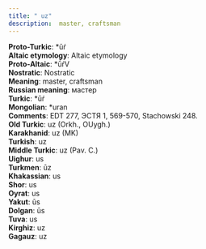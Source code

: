```yaml
---
title: " uz"
description:  master, craftsman
---
```


<strong>Proto-Turkic</strong>:  *ūŕ<br>
<strong>Altaic etymology</strong>:  Altaic etymology<br>
<strong> Proto-Altaic</strong>:  *ū́ŕV<br>
<strong>Nostratic</strong>:  Nostratic<br>
<strong>Meaning</strong>:  master, craftsman<br>
<strong>Russian meaning</strong>:  мастер<br>
<strong>Turkic</strong>:  *ūŕ<br>
<strong>Mongolian</strong>:  *uran<br>
<strong>Comments</strong>:  EDT 277, ЭСТЯ 1, 569-570, Stachowski 248.<br>
<strong>Old Turkic</strong>:  uz (Orkh., OUygh.)<br>
<strong>Karakhanid</strong>:  uz (MK)<br>
<strong>Turkish</strong>:  uz<br>
<strong>Middle Turkic</strong>:  uz (Pav. C.)<br>
<strong>Uighur</strong>:  us<br>
<strong>Turkmen</strong>:  ūz<br>
<strong>Khakassian</strong>:  us<br>
<strong>Shor</strong>:  us<br>
<strong>Oyrat</strong>:  us<br>
<strong>Yakut</strong>:  ūs<br>
<strong>Dolgan</strong>:  ūs<br>
<strong>Tuva</strong>:  us<br>
<strong>Kirghiz</strong>:  uz<br>
<strong>Gagauz</strong>:  uz<br>


